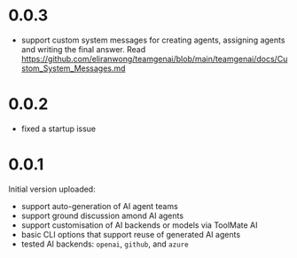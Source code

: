# 0.0.3

* support custom system messages for creating agents, assigning agents and writing the final answer.
    Read https://github.com/eliranwong/teamgenai/blob/main/teamgenai/docs/Custom_System_Messages.md

# 0.0.2

* fixed a startup issue

# 0.0.1

Initial version uploaded:
* support auto-generation of AI agent teams
* support ground discussion amond AI agents
* support customisation of AI backends or models via ToolMate AI
* basic CLI options that support reuse of generated AI agents
* tested AI backends: `openai`, `github`, and `azure`